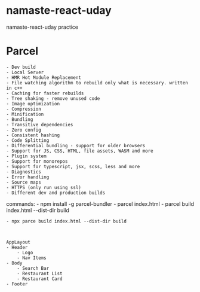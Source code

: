 # namaste-react-uday
namaste-react-uday practice

# Parcel
	- Dev build
	- Local Server
	- HMR Hot Module Replacement
	- File watching algorithm to rebuild only what is necessary. written in c++
	- Caching for faster rebuilds
	- Tree shaking - remove unused code
	- Image optimization
	- Compression
	- Minification
	- Bundling
	- Transitive dependencies
	- Zero config
	- Consistent hashing
	- Code Splitting
	- Differential bundling - support for older browsers
	- Support for JS, CSS, HTML, file assets, WASM and more
	- Plugin system
	- Support for monorepos
	- Support for typescript, jsx, scss, less and more
	- Diagnostics
	- Error handling
	- Source maps
	- HTTPS (only run using ssl)
	- Different dev and production builds


commands:
	- npm install -g parcel-bundler
	- parcel index.html
	- parcel build index.html --dist-dir build

	- npx parce build index.html --dist-dir build


 
	AppLayout
    - Header
        - Logo
        - Nav Items
    - Body
        - Search Bar
        - Restaurant List
        - Restaurant Card
    - Footer

